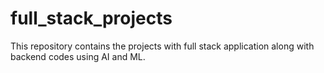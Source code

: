 # full_stack_projects
This repository contains the projects with full stack application along with backend codes using AI and ML.
